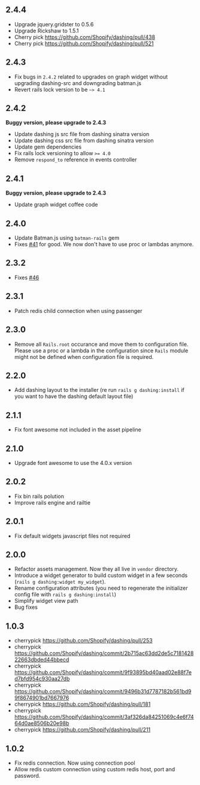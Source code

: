 ## 2.4.4

* Upgrade jquery.gridster to 0.5.6
* Upgrade Rickshaw to 1.5.1
* Cherry pick https://github.com/Shopify/dashing/pull/438
* Cherry pick https://github.com/Shopify/dashing/pull/521

## 2.4.3

* Fix bugs in `2.4.2` related to upgrades on graph widget without upgrading dashing-src and downgrading batman.js
* Revert rails lock version to be `~> 4.1`

## 2.4.2

**Buggy version, please upgrade to 2.4.3**

* Update dashing js src file from dashing sinatra version
* Update dashing css src file from dashing sinatra version
* Update gem dependencies
* Fix rails lock versioning to allow `>= 4.0`
* Remove `respond_to` reference in events controller

## 2.4.1

**Buggy version, please upgrade to 2.4.3**

* Update graph widget coffee code

## 2.4.0

* Update Batman.js using `batman-rails` gem
* Fixes [#41](https://github.com/gottfrois/dashing-rails/issues/41) for good. We now don't have to use proc or lambdas anymore.

## 2.3.2

* Fixes [#46](https://github.com/gottfrois/dashing-rails/issues/46)

## 2.3.1

* Patch redis child connection when using passenger

## 2.3.0

* Remove all `Rails.root` occurance and move them to configuration file. Please use a proc or a lambda in the configuration since `Rails` module might not be defined when configuration file is required.

## 2.2.0

* Add dashing layout to the installer (re run `rails g dashing:install` if you want to have the dashing default layout file)

## 2.1.1

* Fix font awesome not included in the asset pipeline

## 2.1.0

* Upgrade font awesome to use the 4.0.x version

## 2.0.2

* Fix bin rails polution
* Improve rails engine and railtie

## 2.0.1

* Fix default widgets javascript files not required

## 2.0.0

* Refactor assets management. Now they all live in `vendor` directory.
* Introduce a widget generator to build custom widget in a few seconds (`rails g dashing:widget my_widget`).
* Rename configuration attributes (you need to regenerate the initializer config file with `rails g dashing:install`)
* Simplify widget view path
* Bug fixes

## 1.0.3

* cherrypick https://github.com/Shopify/dashing/pull/253
* cherrypick https://github.com/Shopify/dashing/commit/2b715ac63dd2de5c718142822663dbded44bbecd
* cherrypick https://github.com/Shopify/dashing/commit/9f93895bd40aad02e88f7ed7bfd954c930aa27db
* cherrypick https://github.com/Shopify/dashing/commit/9496b31d7787182b561bd99f8674901bd7667976
* cherrypick https://github.com/Shopify/dashing/pull/181
* cherrypick https://github.com/Shopify/dashing/commit/3af326da84251069c4e6f7464d0ae8506b20e98b
* cherrypick https://github.com/Shopify/dashing/pull/211

## 1.0.2

* Fix redis connection. Now using connection pool
* Allow redis custom connection using custom redis host, port and password.
